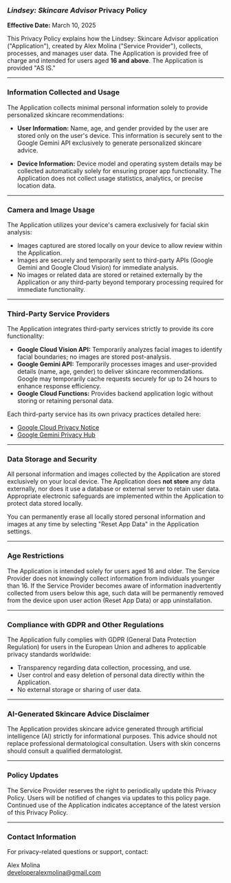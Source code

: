 ### *Lindsey: Skincare Advisor* Privacy Policy

**Effective Date:** March 10, 2025

This Privacy Policy explains how the Lindsey: Skincare Advisor application ("Application"), created by Alex Molina ("Service Provider"), collects, processes, and manages user data. The Application is provided free of charge and intended for users aged **16 and above**. The Application is provided "AS IS."

---

### Information Collected and Usage

The Application collects minimal personal information solely to provide personalized skincare recommendations:

- **User Information:** Name, age, and gender provided by the user are stored only on the user's device. This information is securely sent to the Google Gemini API exclusively to generate personalized skincare advice.

- **Device Information:** Device model and operating system details may be collected automatically solely for ensuring proper app functionality. The Application does not collect usage statistics, analytics, or precise location data.

---

### Camera and Image Usage

The Application utilizes your device's camera exclusively for facial skin analysis:

- Images captured are stored locally on your device to allow review within the Application.
- Images are securely and temporarily sent to third-party APIs (Google Gemini and Google Cloud Vision) for immediate analysis.
- No images or related data are stored or retained externally by the Application or any third-party beyond temporary processing required for immediate functionality.

---

### Third-Party Service Providers

The Application integrates third-party services strictly to provide its core functionality:

- **Google Cloud Vision API:** Temporarily analyzes facial images to identify facial boundaries; no images are stored post-analysis.
- **Google Gemini API:** Temporarily processes images and user-provided details (name, age, gender) to deliver skincare recommendations. Google may temporarily cache requests securely for up to 24 hours to enhance response efficiency.
- **Google Cloud Functions:** Provides backend application logic without storing or retaining personal data.

Each third-party service has its own privacy practices detailed here:
- [Google Cloud Privacy Notice](https://cloud.google.com/privacy)
- [Google Gemini Privacy Hub](https://deepmind.google/gemini-privacy-hub)

---

### Data Storage and Security

All personal information and images collected by the Application are stored exclusively on your local device. The Application does **not store** any data externally, nor does it use a database or external server to retain user data. Appropriate electronic safeguards are implemented within the Application to protect data stored locally.

You can permanently erase all locally stored personal information and images at any time by selecting "Reset App Data" in the Application settings.

---

### Age Restrictions

The Application is intended solely for users aged 16 and older. The Service Provider does not knowingly collect information from individuals younger than 16. If the Service Provider becomes aware of information inadvertently collected from users below this age, such data will be permanently removed from the device upon user action (Reset App Data) or app uninstallation.

---

### Compliance with GDPR and Other Regulations

The Application fully complies with GDPR (General Data Protection Regulation) for users in the European Union and adheres to applicable privacy standards worldwide:

- Transparency regarding data collection, processing, and use.
- User control and easy deletion of personal data directly within the Application.
- No external storage or sharing of user data.

---

### AI-Generated Skincare Advice Disclaimer

The Application provides skincare advice generated through artificial intelligence (AI) strictly for informational purposes. This advice should not replace professional dermatological consultation. Users with skin concerns should consult a qualified dermatologist.

---

### Policy Updates

The Service Provider reserves the right to periodically update this Privacy Policy. Users will be notified of changes via updates to this policy page. Continued use of the Application indicates acceptance of the latest version of this Privacy Policy.

---

### Contact Information

For privacy-related questions or support, contact:

Alex Molina  
developeralexmolina@gmail.com
